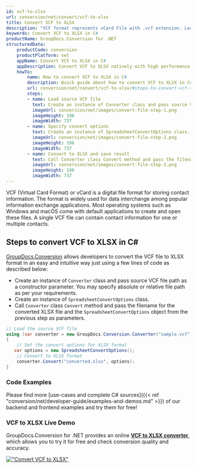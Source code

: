```yaml
---
id: vcf-to-xlsx
url: conversion/net/convert/vcf-to-xlsx
title: Convert VCF to XLSX
description: "VCF format represents vCard File with .vcf extension. Learn how to convert VCF to XLSX file programmatically in C# language using GroupDocs.Conversion for .NET library."
keywords: Convert VCF to XLSX in C#
productName: GroupDocs.Conversion for .NET
structuredData:
    productCode: conversion
    productPlatform: net
    appName: Convert VCF to XLSX in C#
    appDescription: Convert VCF to XLSX natively with high performance using C# language and server side GroupDocs.Conversion for .NET APIs, without the use of any software like Microsoft or Open Office.
    howTo:
        name: How to convert VCF to XLSX in C# 
        description: Quick guide about how to convert VCF to XLSX in C# with high performance and accuracy.
        url: conversion/net/convert/vcf-to-xlsx/#steps-to-convert-vcf-to-xlsx-in-c
        steps:
        - name: Load source VCF file 
          text: Create an instance of Converter class and pass source VCF file path as a constructor parameter. You may specify absolute or relative file path as per your requirements. 
          imageUrl: conversion/net/images/convert-file-step-1.png
          imageHeight: 196
          imageWidth: 737
        - name: Specify convert options 
          text: Create an instance of SpreadsheetConvertOptions class.
          imageUrl: conversion/net/images/convert-file-step-2.png
          imageHeight: 196
          imageWidth: 737
        - name: Convert to XLSX and save result 
          text: Call Converter class Convert method and pass the filename for the converted HTML file and the SpreadsheetConvertOptions object from the previous step as parameters.
          imageUrl: conversion/net/images/convert-file-step-3.png
          imageHeight: 196
          imageWidth: 737
---
```


VCF (Virtual Card Format) or vCard is a digital file format for storing contact information. The format is widely used for data interchange among popular information exchange applications. Most operating systems such as Windows and macOS come with default applications to create and open these files. A single VCF file can contain contact information for one or multiple contacts.

## Steps to convert VCF to XLSX in C#

[GroupDocs.Conversion](https://products.groupdocs.com/conversion/net) allows developers to convert the VCF file to XLSX format in an easy and intuitive way just using a few lines of code as described below:

* Create an instance of `Converter` class and pass source VCF file path as a constructor parameter. You may specify absolute or relative file path as per your requirements. 
* Create an instance of `SpreadsheetConvertOptions` class.
* Call `Converter` class `Convert` method and pass the filename for the converted XLSX file and the `SpreadsheetConvertOptions` object from the previous step as parameters.

```csharp
// Load the source VCF file
using (var converter = new GroupDocs.Conversion.Converter("sample.vcf"))
{
    // Set the convert options for XLSX format
   var options = new SpreadsheetConvertOptions();
    // Convert to XLSX format
    converter.Convert("converted.xlsx", options);
}
```

### Code Examples

Please find more [use-cases and complete C# sources]({{< ref "conversion/net/developer-guide/examples-and-demos.md" >}}) of our backend and frontend examples and try them for free!

### VCF to XLSX Live Demo

GroupDocs.Conversion for .NET provides an online [**VCF to XLSX converter**](https://products.groupdocs.app/conversion/vcf-to-xlsx), which allows you to try it for free and check conversion quality and accuracy.

[!["Convert VCF to XLSX"](conversion/net/images/convert-to-xlsx/convert-vcf-to-xlsx.png)](https://products.groupdocs.app/conversion/vcf-to-xlsx)